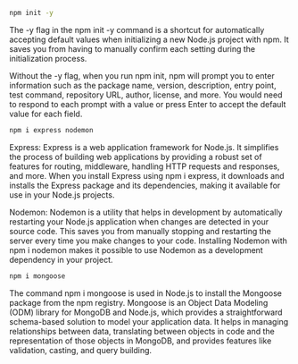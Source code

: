 ```bash
npm init -y
```

The -y flag in the npm init -y command is a shortcut for automatically accepting default values when initializing a new Node.js project with npm. It saves you from having to manually confirm each setting during the initialization process.

Without the -y flag, when you run npm init, npm will prompt you to enter information such as the package name, version, description, entry point, test command, repository URL, author, license, and more. You would need to respond to each prompt with a value or press Enter to accept the default value for each field.

```bash
npm i express nodemon
```

Express: Express is a web application framework for Node.js. It simplifies the process of building web applications by providing a robust set of features for routing, middleware, handling HTTP requests and responses, and more. When you install Express using npm i express, it downloads and installs the Express package and its dependencies, making it available for use in your Node.js projects.

Nodemon: Nodemon is a utility that helps in development by automatically restarting your Node.js application when changes are detected in your source code. This saves you from manually stopping and restarting the server every time you make changes to your code. Installing Nodemon with npm i nodemon makes it possible to use Nodemon as a development dependency in your project.

```bash
npm i mongoose
```

The command npm i mongoose is used in Node.js to install the Mongoose package from the npm registry. Mongoose is an Object Data Modeling (ODM) library for MongoDB and Node.js, which provides a straightforward schema-based solution to model your application data. It helps in managing relationships between data, translating between objects in code and the representation of those objects in MongoDB, and provides features like validation, casting, and query building.
